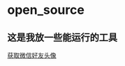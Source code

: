 # open_source
## 这是我放一些能运行的工具
[获取微信好友头像](https://github.com/ice-a/open_source/blob/master/%E8%8E%B7%E5%8F%96%E5%A5%BD%E5%8F%8B%E5%A4%B4%E5%83%8F.py)
